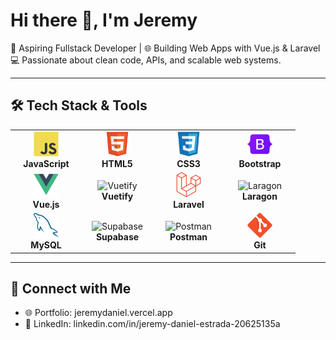 # Hi there 👋, I'm Jeremy

🚀 Aspiring Fullstack Developer | 🌐 Building Web Apps with Vue.js & Laravel  
💻 Passionate about clean code, APIs, and scalable web systems.  

---

## 🛠 Tech Stack & Tools

<table>
  <tr>
    <td align="center" width="100">
      <img src="https://raw.githubusercontent.com/devicons/devicon/master/icons/javascript/javascript-original.svg" width="40" height="40" alt="JavaScript"/><br/>
      <b>JavaScript</b>
    </td>
    <td align="center" width="100">
      <img src="https://raw.githubusercontent.com/devicons/devicon/master/icons/html5/html5-original.svg" width="40" height="40" alt="HTML5"/><br/>
      <b>HTML5</b>
    </td>
    <td align="center" width="100">
      <img src="https://raw.githubusercontent.com/devicons/devicon/master/icons/css3/css3-original.svg" width="40" height="40" alt="CSS3"/><br/>
      <b>CSS3</b>
    </td>
    <td align="center" width="100">
      <img src="https://raw.githubusercontent.com/devicons/devicon/master/icons/bootstrap/bootstrap-original.svg" width="40" height="40" alt="Bootstrap"/><br/>
      <b>Bootstrap</b>
    </td>
  </tr>
  <tr>
    <td align="center" width="100">
      <img src="https://raw.githubusercontent.com/devicons/devicon/master/icons/vuejs/vuejs-original.svg" width="40" height="40" alt="Vue.js"/><br/>
      <b>Vue.js</b>
    </td>
    <td align="center" width="100">
      <img src="https://cdn.vuetifyjs.com/images/logos/vuetify-logo-light.svg" width="40" height="40" alt="Vuetify"/><br/>
      <b>Vuetify</b>
    </td>
    <td align="center" width="100">
      <img src="https://raw.githubusercontent.com/devicons/devicon/master/icons/laravel/laravel-original.svg" width="40" height="40" alt="Laravel"/><br/>
      <b>Laravel</b>
    </td>
    <td align="center" width="100">
      <img src="https://laragon.org/favicon.ico" width="40" height="40" alt="Laragon"/><br/>
      <b>Laragon</b>
    </td>
  </tr>
  <tr>
    <td align="center" width="100">
      <img src="https://raw.githubusercontent.com/devicons/devicon/master/icons/mysql/mysql-original.svg" width="40" height="40" alt="MySQL"/><br/>
      <b>MySQL</b>
    </td>
    <td align="center" width="100">
      <img src="https://avatars.githubusercontent.com/u/54469796?s=200&v=4" width="40" height="40" alt="Supabase"/><br/>
      <b>Supabase</b>
    </td>
    <td align="center" width="100">
      <img src="https://avatars.githubusercontent.com/u/10251060?s=200&v=4" width="40" height="40" alt="Postman"/><br/>
      <b>Postman</b>
    </td>
    <td align="center" width="100">
      <img src="https://raw.githubusercontent.com/devicons/devicon/master/icons/git/git-original.svg" width="40" height="40" alt="Git"/><br/>
      <b>Git</b>
    </td>
  </tr>
</table>


---





## 🔗 Connect with Me
- 🌐 Portfolio: jeremydaniel.vercel.app  
- 💼 LinkedIn:  linkedin.com/in/jeremy-daniel-estrada-20625135a  

